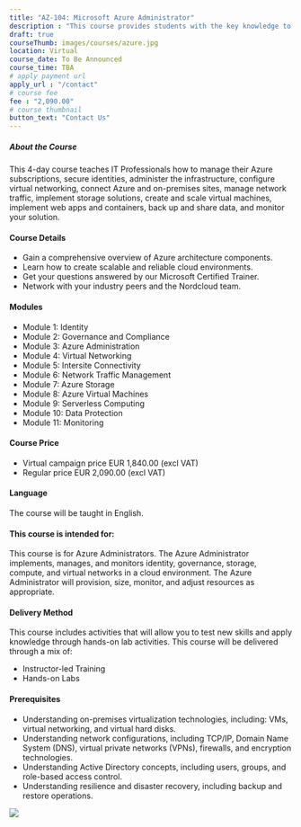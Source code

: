 ```yaml
---
title: "AZ-104: Microsoft Azure Administrator"
description : "This course provides students with the key knowledge to help prepare for Exam AZ-104."
draft: true
courseThumb: images/courses/azure.jpg
location: Virtual
course_date: To Be Announced
course_time: TBA
# apply payment url
apply_url : "/contact"
# course fee
fee : "2,090.00"
# course thumbnail
button_text: "Contact Us"
---
```


##### About the Course

This 4-day course teaches IT Professionals how to manage their Azure subscriptions, secure identities, administer the infrastructure, configure virtual networking, connect Azure and on-premises sites, manage network traffic, implement storage solutions, create and scale virtual machines, implement web apps and containers, back up and share data, and monitor your solution.

#### Course Details

* Gain a comprehensive overview of Azure architecture components.
* Learn how to create scalable and reliable cloud environments.
* Get your questions answered by our Microsoft Certified Trainer.
* Network with your industry peers and the Nordcloud team.

#### Modules

* Module 1: Identity
* Module 2: Governance and Compliance
* Module 3: Azure Administration
* Module 4: Virtual Networking
* Module 5: Intersite Connectivity
* Module 6: Network Traffic Management
* Module 7: Azure Storage
* Module 8: Azure Virtual Machines
* Module 9: Serverless Computing
* Module 10: Data Protection
* Module 11: Monitoring

#### Course Price 

* Virtual campaign price EUR 1,840.00 (excl VAT)
* Regular price EUR 2,090.00 (excl VAT)

#### Language

The course will be taught in English.

#### This course is intended for:

This course is for Azure Administrators. The Azure Administrator implements, manages, and monitors identity, governance, storage, compute, and virtual networks in a cloud environment. The Azure Administrator will provision, size, monitor, and adjust resources as appropriate.

#### Delivery Method

This course includes activities that will allow you to test new skills and apply knowledge through hands-on lab activities. This course will be delivered through a mix of:

* Instructor-led Training
* Hands-on Labs

#### Prerequisites

* Understanding on-premises virtualization technologies, including: VMs, virtual networking, and virtual hard disks.
* Understanding network configurations, including TCP/IP, Domain Name System (DNS), virtual private networks (VPNs), firewalls, and encryption technologies.
* Understanding Active Directory concepts, including users, groups, and role-based access control.
* Understanding resilience and disaster recovery, including backup and restore operations.

![](https://nordcloud.com/wp-content/uploads/2020/02/annie-spratt-QckxruozjRg-unsplash.png#floatright)
